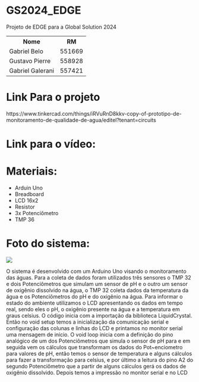 # GS2024_EDGE
Projeto de EDGE para a Global Solution 2024

<table>
  <tr>
    <th> Nome </th>
    <th> RM </th>
  </tr>
  <tr>
    <td> Gabriel Belo </td>
    <td> 551669 </td>
  </tr>
  <tr>
    <td>Gustavo Pierre</td>
    <td>558928</td>
  </tr>
  <td> Gabriel Galerani </td>
  <td> 557421 </td>
</table>


<h1>Link Para o projeto</h1>
https://www.tinkercad.com/things/iRVuRnD8kkv-copy-of-prototipo-de-monitoramento-de-qualidade-de-agua/editel?tenant=circuits

<h1>Link para o vídeo:</h1>


<h1>Materiais:</h1>
<ul>
  <li>Arduin Uno</li>
  <li>Breadboard</li>
  <li>LCD 16x2</li>
  <li>Resistor</li>
  <li>3x Potenciômetro</li>
  <li>TMP 36</li>
</ul>


<h1>Foto do sistema:</h1>
<img src="https://github.com/gabriel-belo/GS2024_EDGE/assets/126474319/06aa14d8-ca34-4ceb-b544-d78c9c64fc0b"/>

O sistema é desenvolvido com um Arduino Uno visando o monitoramento das águas. Para a coleta de dados foram utilizados três sensores o TMP 32 e dois Potenciômetros que simulam um sensor de pH e o outro um sensor de oxigênio dissolvido na água, o TMP 32 coleta dados da temperatura da água e os Potenciômetros do pH e do oxigênio na água. Para informar o estado do ambiente utilizamos o LCD apresentando os dados em tempo real, sendo eles o pH, o oxigênio presente na água e a temperatura em graus celsius. O código inicia com a importação da biblioteca LiquidCrystal. Então no void setup temos a inicialização da comunicação serial e configuração das colunas e linhas do LCD e printamos no monitor serial uma mensagem de início. 
O void loop inicia com a definição do pino analógico de um dos Potenciômetros que simula o sensor de pH para e em seguida vem os cálculos que transformam os dados do Pot~enciometro para valores de pH, então temos o sensor de temperatura e alguns cálculos para fazer a transformação para celsius, e por último a leitura do pino A2 do segundo Potenciômetro que a partir de alguns cálculos gerá os dados de oxigênio dissolvido. Depois temos a impressão no monitor serial e no LCD

